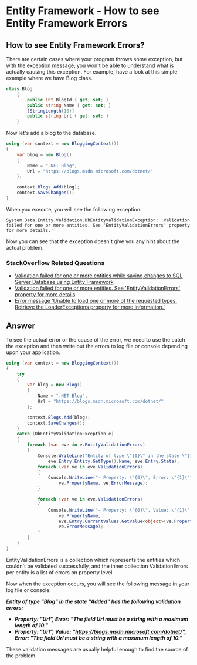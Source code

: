 # Entity Framework - How to see Entity Framework Errors

## How to see Entity Framework Errors?

There are certain cases where your program throws some exception, but with the exception message, you won't be able to understand what is actually causing this exception. For example, have a look at this simple example where we have Blog class.


```csharp
class Blog
    {
        public int BlogId { get; set; }
        public string Name { get; set; }
        [StringLength(10)]
        public string Url { get; set; }
    }
```
Now let's add a blog to the database.


```csharp
using (var context = new BloggingContext())
{
    var blog = new Blog()
    {
        Name = ".NET Blog",
        Url = "https://blogs.msdn.microsoft.com/dotnet/"
    };

    context.Blogs.Add(blog);
    context.SaveChanges();
}
```
When you execute, you will see the following exception.
 
`System.Data.Entity.Validation.DbEntityValidationException: 'Validation failed for one or more entities. See 'EntityValidationErrors' property for more details.'`
 
Now you can see that the exception doesn't give you any hint about the actual problem.

### StackOverflow Related Questions

 - [Validation failed for one or more entities while saving changes to SQL Server Database using Entity Framework](https://stackoverflow.com/questions/5400530/validation-failed-for-one-or-more-entities-while-saving-changes-to-sql-server-da)
 - [Validation failed for one or more entities. See 'EntityValidationErrors' property for more details](https://stackoverflow.com/questions/7795300/validation-failed-for-one-or-more-entities-see-entityvalidationerrors-propert)
 - [Error message 'Unable to load one or more of the requested types. Retrieve the LoaderExceptions property for more information.'](https://stackoverflow.com/questions/1091853/error-message-unable-to-load-one-or-more-of-the-requested-types-retrieve-the-l)

## Answer

To see the actual error or the cause of the error, we need to use the catch the exception and then write out the errors to log file or console depending upon your application.


```csharp
using (var context = new BloggingContext())
{
    try
    {
        var blog = new Blog()
        {
            Name = ".NET Blog",
            Url = "https://blogs.msdn.microsoft.com/dotnet/"
        };

        context.Blogs.Add(blog);
        context.SaveChanges();
    }
    catch (DbEntityValidationException e)
    {
        foreach (var eve in e.EntityValidationErrors)
        {
            Console.WriteLine("Entity of type \"{0}\" in the state \"{1}\" has the following validation errors:",
                eve.Entry.Entity.GetType().Name, eve.Entry.State);
            foreach (var ve in eve.ValidationErrors)
            {
                Console.WriteLine("- Property: \"{0}\", Error: \"{1}\"",
                    ve.PropertyName, ve.ErrorMessage);
            }

            foreach (var ve in eve.ValidationErrors)
            {
                Console.WriteLine("- Property: \"{0}\", Value: \"{1}\", Error: \"{2}\"",
                    ve.PropertyName,
                    eve.Entry.CurrentValues.GetValue<object>(ve.PropertyName),
                    ve.ErrorMessage);
            }
        }
    }
}
```
EntityValidationErrors is a collection which represents the entities which couldn't be validated successfully, and the inner collection ValidationErrors per entity is a list of errors on property level.

Now when the exception occurs, you will see the following message in your log file or console.


***Entity of type "Blog" in the state "Added" has the following validation errors:***
 - ***Property: "Url", Error: "The field Url must be a string with a maximum length of 10."***
 - ***Property: "Url", Value: "https://blogs.msdn.microsoft.com/dotnet/", Error: "The field Url must be a string with a maximum length of 10."***

These validation messages are usually helpful enough to find the source of the problem.
